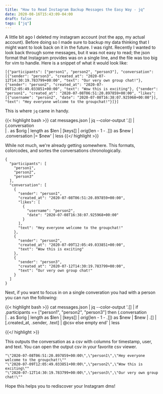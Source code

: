 ```yaml
---
title: "How to Read Instagram Backup Messages the Easy Way - jq"
date: 2020-08-16T15:43:09-04:00
draft: false
tags: ["jq"]
---
```


A little bit ago I deleted my instagram account (not the app, my actual account). Before doing so I made sure to backup my data thinking that I might want to look back on it in the future. I was right. Recently I wanted to look back through some messages, but it was not easy to read; the json format that Instagram provides was on a single line, and the file was too big for vim to handle. Here is a snippet of what it would look like:

```
[{"participants": ["person1", "person2", "person3"], "conversation": [{"sender": "person3", "created_at": "2020-07-12T14:30:19.783799+00:00", "text": "Our very own group chat!"}, {"sender": "person2", "created_at": "2020-07-09T12:05:49.033851+00:00", "text": "Wow this is exciting"}, {"sender": "person1", "created_at": "2020-07-08T06:51:20.897859+00:00", "likes": [{"username": "person2", "date": "2020-07-08T16:38:07.925968+00:00"}], "text": "Hey everyone welcome to the groupchat!"}]}]
```

This is where `jq` came in handy.

{{< highlight bash >}}
cat messages.json | jq --color-output '.[] 
    | (.conversation  
        | . as $orig 
        | length as $len 
        | [keys[] 
        | $orig[$len - 1 - .]]) as $new 
    | .conversation |= $new' | less
{{</ highlight >}}

While not much, we're already getting somewhere. This formats, colorcodes, and sortes the conversations chronologically.

```
{
  "participants": [
    "person1",
    "person2",
    "person3"
  ],
  "conversation": [
    {
      "sender": "person1",
      "created_at": "2020-07-08T06:51:20.897859+00:00",
      "likes": [
        {
          "username": "person2",
          "date": "2020-07-08T16:38:07.925968+00:00"
        }
      ],
      "text": "Hey everyone welcome to the groupchat!"
    },
    {
      "sender": "person2",
      "created_at": "2020-07-09T12:05:49.033851+00:00",
      "text": "Wow this is exciting"
    },
    {
      "sender": "person3",
      "created_at": "2020-07-12T14:30:19.783799+00:00",
      "text": "Our very own group chat!"
    }
  ]
}
```

Next, if you want to focus in on a single converation you had with a person you can run the following:

{{< highlight bash >}}
cat messages.json | jq --color-output '.[] 
    | if .participants == ["person1", "person2", "person3"]
    then (.conversation  
        | . as $orig 
        | length as $len 
        | [keys[] 
        | $orig[$len - 1 - .]]) as $new 
    | $new | .[] | [.created_at, .sender, .text] | @csv
    else empty
    end' | less

{{</ highlight >}}


This outputs the conversation as a csv with columns for timestamp, user, and text. You can open the output csv in your favorite csv viewer.

```
"\"2020-07-08T06:51:20.897859+00:00\",\"person1\",\"Hey everyone welcome to the groupchat!\""
"\"2020-07-09T12:05:49.033851+00:00\",\"person2\",\"Wow this is exciting\""
"\"2020-07-12T14:30:19.783799+00:00\",\"person3\",\"Our very own group chat!\""
```

Hope this helps you to rediscover your Instagram dms!
